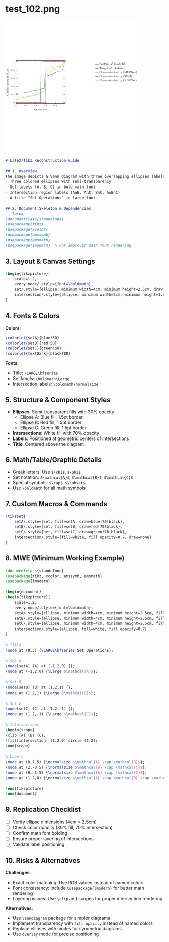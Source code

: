 # test_102.png

![test_102.png](../../../eval_dataset/images/test_102.png)

```markdown
# LaTeX/TikZ Reconstruction Guide

## 1. Overview
The image depicts a Venn diagram with three overlapping ellipses labeled A, B, and C. The central region shows the intersection of all three sets. Key components include:
- Three colored ellipses with semi-transparency
- Set labels (A, B, C) in bold math font
- Intersection region labels (A∩B, A∩C, B∩C, A∩B∩C)
- A title "Set Operations" in large font

## 2. Document Skeleton & Dependencies
```latex
\documentclass{standalone}
\usepackage{tikz}
\usepackage{xcolor}
\usepackage{amssymb}
\usepackage{amsmath}
\usepackage{lmodern}  % For improved math font rendering
```

## 3. Layout & Canvas Settings
```latex
\begin{tikzpicture}[
    scale=1.2,
    every node/.style={font=\boldmath},
    set/.style={ellipse, minimum width=4cm, minimum height=2.5cm, draw, thick},
    intersection/.style={ellipse, minimum width=2cm, minimum height=1.5cm, fill=white, fill opacity=0.7}
]
```

## 4. Fonts & Colors
**Colors**:
```latex
\colorlet{setA}{blue!50}
\colorlet{setB}{red!50}
\colorlet{setC}{green!50}
\colorlet{textDark}{black!80}
```
**Fonts**:
- Title: `\LARGE\bfseries`
- Set labels: `\boldmath\Large`
- Intersection labels: `\boldmath\normalsize`

## 5. Structure & Component Styles
- **Ellipses**: Semi-transparent fills with 30% opacity
  - Ellipse A: Blue fill, 1.5pt border
  - Ellipse B: Red fill, 1.5pt border
  - Ellipse C: Green fill, 1.5pt border
- **Intersections**: White fill with 70% opacity
- **Labels**: Positioned at geometric centers of intersections
- **Title**: Centered above the diagram

## 6. Math/Table/Graphic Details
- Greek letters: Use `$\chi$`, `$\phi$`
- Set notation: `$\mathcal{A}$`, `$\mathcal{B}$`, `$\mathcal{C}$`
- Special symbols: `$\cap$`, `$\subset$`
- Use `\boldmath` for all math symbols

## 7. Custom Macros & Commands
```latex
\tikzset{
    setA/.style={set, fill=setA, draw=blue!70!black},
    setB/.style={set, fill=setB, draw=red!70!black},
    setC/.style={set, fill=setC, draw=green!70!black},
    intersection/.style={fill=white, fill opacity=0.7, draw=none}
}
```

## 8. MWE (Minimum Working Example)
```latex
\documentclass{standalone}
\usepackage{tikz, xcolor, amssymb, amsmath}
\usepackage{lmodern}

\begin{document}
\begin{tikzpicture}[
    scale=1.2,
    every node/.style={font=\boldmath},
    setA/.style={ellipse, minimum width=4cm, minimum height=2.5cm, fill=blue!30, draw=blue!70!black, thick},
    setB/.style={ellipse, minimum width=4cm, minimum height=2.5cm, fill=red!30, draw=red!70!black, thick},
    setC/.style={ellipse, minimum width=4cm, minimum height=2.5cm, fill=green!30, draw=green!70!black, thick},
    intersection/.style={ellipse, fill=white, fill opacity=0.7}
]

% Title
\node at (0,3) {\LARGE\bfseries Set Operations};

% Set A
\node[setA] (A) at (-1.2,0) {};
\node at (-1.2,0) {\Large $\mathcal{A}$};

% Set B
\node[setB] (B) at (1.2,1) {};
\node at (1.2,1) {\Large $\mathcal{B}$};

% Set C
\node[setC] (C) at (1.2,-1) {};
\node at (1.2,-1) {\Large $\mathcal{C}$};

% Intersections
\begin{scope}
\clip (A) (B) (C);
\fill[intersection] (1.2,0) circle (1.2);
\end{scope}

% Labels
\node at (0,1.5) {\normalsize $\mathcal{A} \cap \mathcal{B}$};
\node at (2,-0.5) {\normalsize $\mathcal{B} \cap \mathcal{C}$};
\node at (0,-1.5) {\normalsize $\mathcal{A} \cap \mathcal{C}$};
\node at (1.2,0) {\normalsize $\mathcal{A} \cap \mathcal{B} \cap \mathcal{C}$};

\end{tikzpicture}
\end{document}
```

## 9. Replication Checklist
- [ ] Verify ellipse dimensions (4cm × 2.5cm)
- [ ] Check color opacity (30% fill, 70% intersection)
- [ ] Confirm math font bolding
- [ ] Ensure proper layering of intersections
- [ ] Validate label positioning

## 10. Risks & Alternatives
**Challenges**:
- Exact color matching: Use RGB values instead of named colors
- Font consistency: Include `\usepackage{lmodern}` for better math rendering
- Layering issues: Use `\clip` and scopes for proper intersection rendering

**Alternatives**:
- Use `venndiagram` package for simpler diagrams
- Implement transparency with `fill opacity` instead of named colors
- Replace ellipses with circles for symmetric diagrams
- Use `overlay` mode for precise positioning
```
